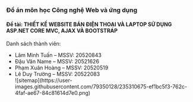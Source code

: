 ### Đồ án môn học Công nghệ Web và ứng dụng
#### Đề tài: THIẾT KẾ WEBSITE BÁN ĐIỆN THOẠI VÀ LAPTOP SỬ DỤNG ASP.NET CORE MVC, AJAX VÀ BOOTSTRAP
Danh sách thành viên:
<ul>
<li>Lâm Minh Tuấn – MSSV: 20520843</li>
<li>Đậu Văn Name – MSSV: 20521626</li>
<li>Phạm Xuân Hoàng – MSSV: 20520519</li>
<li>Lê Duy Trường – MSSV: 20522083</li>
![sitemap](https://user-images.githubusercontent.com/79350128/235310675-ef1bc5f3-762c-4faf-ae67-84c81614d7e0.png)
